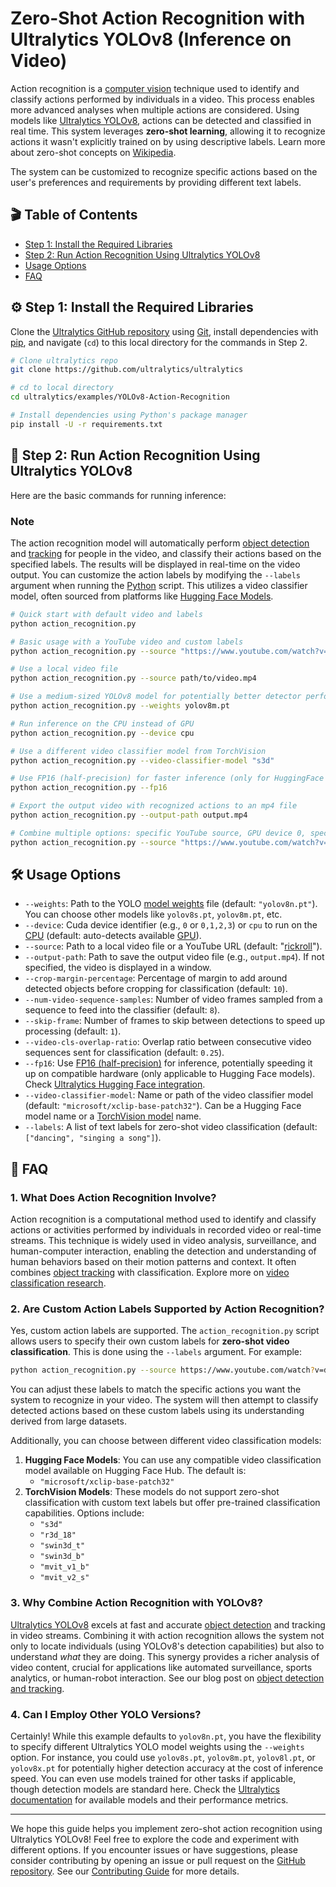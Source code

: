 # Zero-Shot Action Recognition with Ultralytics YOLOv8 (Inference on Video)

Action recognition is a [computer vision](https://www.ultralytics.com/glossary/computer-vision-cv) technique used to identify and classify actions performed by individuals in a video. This process enables more advanced analyses when multiple actions are considered. Using models like [Ultralytics YOLOv8](https://docs.ultralytics.com/models/yolov8/), actions can be detected and classified in real time. This system leverages **zero-shot learning**, allowing it to recognize actions it wasn't explicitly trained on by using descriptive labels. Learn more about zero-shot concepts on [Wikipedia](https://en.wikipedia.org/wiki/Zero-shot_learning).

The system can be customized to recognize specific actions based on the user's preferences and requirements by providing different text labels.

## 🎬 Table of Contents

- [Step 1: Install the Required Libraries](#step-1-install-the-required-libraries)
- [Step 2: Run Action Recognition Using Ultralytics YOLOv8](#step-2-run-action-recognition-using-ultralytics-yolov8)
- [Usage Options](#usage-options)
- [FAQ](#faq)

## ⚙️ Step 1: Install the Required Libraries

Clone the [Ultralytics GitHub repository](https://github.com/ultralytics/ultralytics) using [Git](https://git-scm.com/), install dependencies with [pip](https://pip.pypa.io/en/stable/), and navigate (`cd`) to this local directory for the commands in Step 2.

```bash
# Clone ultralytics repo
git clone https://github.com/ultralytics/ultralytics

# cd to local directory
cd ultralytics/examples/YOLOv8-Action-Recognition

# Install dependencies using Python's package manager
pip install -U -r requirements.txt
```

## 🚀 Step 2: Run Action Recognition Using Ultralytics YOLOv8

Here are the basic commands for running inference:

### Note

The action recognition model will automatically perform [object detection](https://www.ultralytics.com/glossary/object-detection) and [tracking](https://docs.ultralytics.com/modes/track/) for people in the video, and classify their actions based on the specified labels. The results will be displayed in real-time on the video output. You can customize the action labels by modifying the `--labels` argument when running the [Python](https://www.python.org/) script. This utilizes a video classifier model, often sourced from platforms like [Hugging Face Models](https://huggingface.co/models).

```bash
# Quick start with default video and labels
python action_recognition.py

# Basic usage with a YouTube video and custom labels
python action_recognition.py --source "https://www.youtube.com/watch?v=dQw4w9WgXcQ" --labels "dancing" "singing a song"

# Use a local video file
python action_recognition.py --source path/to/video.mp4

# Use a medium-sized YOLOv8 model for potentially better detector performance
python action_recognition.py --weights yolov8m.pt

# Run inference on the CPU instead of GPU
python action_recognition.py --device cpu

# Use a different video classifier model from TorchVision
python action_recognition.py --video-classifier-model "s3d"

# Use FP16 (half-precision) for faster inference (only for HuggingFace models)
python action_recognition.py --fp16

# Export the output video with recognized actions to an mp4 file
python action_recognition.py --output-path output.mp4

# Combine multiple options: specific YouTube source, GPU device 0, specific HuggingFace model, custom labels, and FP16
python action_recognition.py --source "https://www.youtube.com/watch?v=dQw4w9WgXcQ" --device 0 --video-classifier-model "microsoft/xclip-base-patch32" --labels "dancing" "singing a song" --fp16
```

## 🛠️ Usage Options

- `--weights`: Path to the YOLO [model weights](https://www.ultralytics.com/glossary/model-weights) file (default: `"yolov8n.pt"`). You can choose other models like `yolov8s.pt`, `yolov8m.pt`, etc.
- `--device`: Cuda device identifier (e.g., `0` or `0,1,2,3`) or `cpu` to run on the [CPU](https://www.ultralytics.com/glossary/cpu) (default: auto-detects available [GPU](https://www.ultralytics.com/glossary/gpu-graphics-processing-unit)).
- `--source`: Path to a local video file or a YouTube URL (default: "[rickroll](https://www.youtube.com/watch?v=dQw4w9WgXcQ)").
- `--output-path`: Path to save the output video file (e.g., `output.mp4`). If not specified, the video is displayed in a window.
- `--crop-margin-percentage`: Percentage of margin to add around detected objects before cropping for classification (default: `10`).
- `--num-video-sequence-samples`: Number of video frames sampled from a sequence to feed into the classifier (default: `8`).
- `--skip-frame`: Number of frames to skip between detections to speed up processing (default: `1`).
- `--video-cls-overlap-ratio`: Overlap ratio between consecutive video sequences sent for classification (default: `0.25`).
- `--fp16`: Use [FP16 (half-precision)](https://www.ultralytics.com/glossary/half-precision) for inference, potentially speeding it up on compatible hardware (only applicable to Hugging Face models). Check [Ultralytics Hugging Face integration](https://docs.ultralytics.com/integrations/hugging-face/).
- `--video-classifier-model`: Name or path of the video classifier model (default: `"microsoft/xclip-base-patch32"`). Can be a Hugging Face model name or a [TorchVision model](https://pytorch.org/vision/stable/models.html) name.
- `--labels`: A list of text labels for zero-shot video classification (default: `["dancing", "singing a song"]`).

## 🤔 FAQ

### 1. What Does Action Recognition Involve?

Action recognition is a computational method used to identify and classify actions or activities performed by individuals in recorded video or real-time streams. This technique is widely used in video analysis, surveillance, and human-computer interaction, enabling the detection and understanding of human behaviors based on their motion patterns and context. It often combines [object tracking](https://www.ultralytics.com/glossary/object-tracking) with classification. Explore more on [video classification research](https://arxiv.org/).

### 2. Are Custom Action Labels Supported by Action Recognition?

Yes, custom action labels are supported. The `action_recognition.py` script allows users to specify their own custom labels for **zero-shot video classification**. This is done using the `--labels` argument. For example:

```bash
python action_recognition.py --source https://www.youtube.com/watch?v=dQw4w9WgXcQ --labels "walking" "running" "jumping"
```

You can adjust these labels to match the specific actions you want the system to recognize in your video. The system will then attempt to classify detected actions based on these custom labels using its understanding derived from large datasets.

Additionally, you can choose between different video classification models:

1.  **Hugging Face Models**: You can use any compatible video classification model available on Hugging Face Hub. The default is:
    - `"microsoft/xclip-base-patch32"`
2.  **TorchVision Models**: These models do not support zero-shot classification with custom text labels but offer pre-trained classification capabilities. Options include:
    - `"s3d"`
    - `"r3d_18"`
    - `"swin3d_t"`
    - `"swin3d_b"`
    - `"mvit_v1_b"`
    - `"mvit_v2_s"`

### 3. Why Combine Action Recognition with YOLOv8?

[Ultralytics YOLOv8](https://docs.ultralytics.com/models/yolov8/) excels at fast and accurate [object detection](https://docs.ultralytics.com/tasks/detect/) and tracking in video streams. Combining it with action recognition allows the system not only to locate individuals (using YOLOv8's detection capabilities) but also to understand _what_ they are doing. This synergy provides a richer analysis of video content, crucial for applications like automated surveillance, sports analytics, or human-robot interaction. See our blog post on [object detection and tracking](https://www.ultralytics.com/blog/object-detection-and-tracking-with-ultralytics-yolov8).

### 4. Can I Employ Other YOLO Versions?

Certainly! While this example defaults to `yolov8n.pt`, you have the flexibility to specify different Ultralytics YOLO model weights using the `--weights` option. For instance, you could use `yolov8s.pt`, `yolov8m.pt`, `yolov8l.pt`, or `yolov8x.pt` for potentially higher detection accuracy at the cost of inference speed. You can even use models trained for other tasks if applicable, though detection models are standard here. Check the [Ultralytics documentation](https://docs.ultralytics.com/) for available models and their performance metrics.

---

We hope this guide helps you implement zero-shot action recognition using Ultralytics YOLOv8! Feel free to explore the code and experiment with different options. If you encounter issues or have suggestions, please consider contributing by opening an issue or pull request on the [GitHub repository](https://github.com/ultralytics/ultralytics). See our [Contributing Guide](https://docs.ultralytics.com/help/contributing/) for more details.
